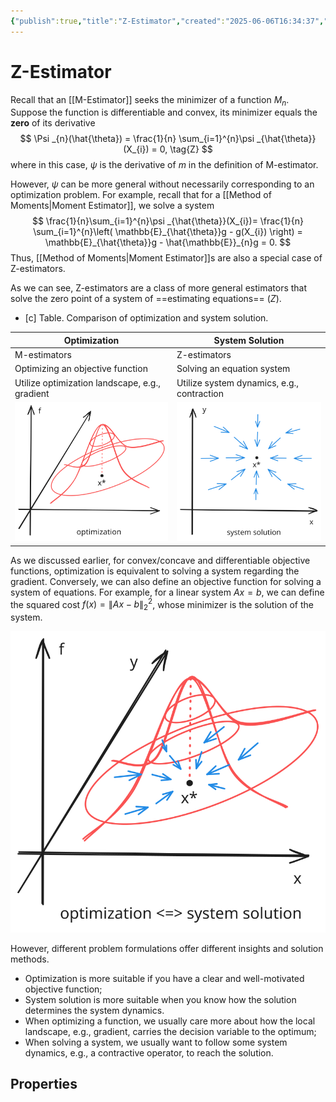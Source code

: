 ```yaml
---
{"publish":true,"title":"Z-Estimator","created":"2025-06-06T16:34:37","modified":"2025-06-07T23:10:02","cssclasses":"","state":"[[%wip]]","sup":["[[Estimation]]"],"alias":null,"type":"note"}
---
```



# Z-Estimator

Recall that an [[M-Estimator]] seeks the minimizer of a function $M_{n}$. Suppose the function is differentiable and convex, its minimizer equals the **zero** of its derivative
$$
\Psi _{n}(\hat{\theta}) = \frac{1}{n} \sum_{i=1}^{n}\psi _{\hat{\theta}}(X_{i}) = 0, \tag{Z}
$$
where in this case, $\psi$ is the derivative of $m$ in the definition of M-estimator.

However, $\psi$ can be more general without necessarily corresponding to an optimization problem. For example, recall that for a [[Method of Moments\|Moment Estimator]], we solve a system
$$
\frac{1}{n}\sum_{i=1}^{n}\psi _{\hat{\theta}}(X_{i})= \frac{1}{n} \sum_{i=1}^{n}\left(  \mathbb{E}_{\hat{\theta}}g - g(X_{i}) \right) = \mathbb{E}_{\hat{\theta}}g - \hat{\mathbb{E}}_{n}g = 0.
$$
Thus, [[Method of Moments\|Moment Estimator]]s are also a special case of Z-estimators.

As we can see, Z-estimators are a class of more general estimators that solve the zero point of a system of ==estimating equations== $(Z)$.

- [c] Table. Comparison of optimization and system solution.

| Optimization                                     | System Solution                            |
| ------------------------------------------------ | ------------------------------------------ |
| M-estimators                                     | Z-estimators                               |
| Optimizing an objective function                 | Solving an equation system                 |
| Utilize optimization landscape, e.g., gradient   | Utilize system dynamics, e.g., contraction |
| ![optimization](excalidraw/z-opt.excalidraw.svg) | ![system](excalidraw/z-sys.excalidraw.svg) |

As we discussed earlier, for convex/concave and differentiable objective functions, optimization is equivalent to solving a system regarding the gradient.
Conversely, we can also define an objective function for solving a system of equations. For example, for a linear system $Ax=b$, we can define the squared cost $f(x) = \|Ax-b\|_{2}^{2}$, whose minimizer is the solution of the system.

![Equivalence of optimization and system solution|300](excalidraw/z-opt-sys.excalidraw.svg)

However, different problem formulations offer different insights and solution methods.

- Optimization is more suitable if you have a clear and well-motivated objective function;
- System solution is more suitable when you know how the solution determines the system dynamics.
- When optimizing a function, we usually care more about how the local landscape, e.g., gradient, carries the decision variable to the optimum;
- When solving a system, we usually want to follow some system dynamics, e.g., a contractive operator, to reach the solution.

## Properties
